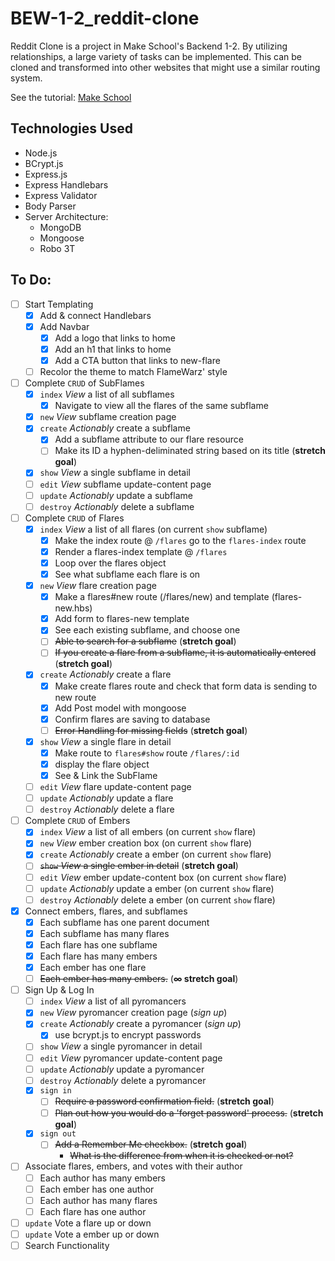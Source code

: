 # BEW-1-2_reddit-clone
Reddit Clone is a project in Make School's Backend 1-2. By utilizing relationships, a large variety of tasks can be implemented. This can be cloned and transformed into other websites that might use a similar routing system.

See the tutorial: <a href='https://www.makeschool.com/academy/track/reddit-clone-in-node-js'>Make School</a>

## Technologies Used
- Node.js
- BCrypt.js
- Express.js
- Express Handlebars
- Express Validator
- Body Parser
- Server Architecture:
	- MongoDB
	- Mongoose
	- Robo 3T

## To Do:
- [ ] Start Templating
	- [X] Add & connect Handlebars
	- [X] Add Navbar
		- [X] Add a logo that links to home
		- [X] Add an h1 that links to home
		- [X] Add a CTA button that links to new-flare
	- [ ] Recolor the theme to match FlameWarz' style
- [ ] Complete `CRUD` of SubFlames
	- [X] `index` *View* a list of all subflames
		- [X] Navigate to view all the flares of the same subflame
	- [X] `new` *View* subflame creation page
	- [X] `create` *Actionably* create a subflame
		- [X] Add a subflame attribute to our flare resource
		- [ ] Make its ID a hyphen-deliminated string based on its title (**stretch goal**)
	- [X] `show` *View* a single subflame in detail
	- [ ] `edit` *View* subflame update-content page
	- [ ] `update` *Actionably* update a subflame
	- [ ] `destroy` *Actionably* delete a subflame
- [ ] Complete `CRUD` of Flares
	- [X] `index` *View* a list of all flares (on current `show` subflame)
		- [X] Make the index route @ `/flares` go to the `flares-index` route
		- [X] Render a flares-index template @ `/flares`
		- [X] Loop over the flares object
		- [X] See what subflame each flare is on
	- [X] `new` *View* flare creation page
		- [X] Make a flares#new route (/flares/new) and template (flares-new.hbs)
		- [X] Add form to flares-new template
		- [X] See each existing subflame, and choose one
		- [ ] ~~Able to search for a subflame~~ (**stretch goal**)
		- [ ] ~~If you create a flare from a subflame, it is automatically entered~~ (**stretch goal**)
	- [X] `create` *Actionably* create a flare
		- [X] Make create flares route and check that form data is sending to new route
		- [X] Add Post model with mongoose
		- [X] Confirm flares are saving to database
		- [ ] ~~Error Handling for missing fields~~ (**stretch goal**)
	- [X] `show` *View* a single flare in detail
		- [X] Make route to `flares#show` route `/flares/:id`
		- [X] display the flare object
		- [X] See & Link the SubFlame
	- [ ] `edit` *View* flare update-content page
	- [ ] `update` *Actionably* update a flare
	- [ ] `destroy` *Actionably* delete a flare
- [ ] Complete `CRUD` of Embers
	- [X] `index` *View* a list of all embers (on current `show` flare)
	- [X] `new` *View* ember creation box (on current `show` flare)
	- [X] `create` *Actionably* create a ember (on current `show` flare)
	- [ ] ~~`show` *View* a single ember in detail~~ (**stretch goal**)
	- [ ] `edit` *View* ember update-content box (on current `show` flare)
	- [ ] `update` *Actionably* update a ember (on current `show` flare)
	- [ ] `destroy` *Actionably* delete a ember (on current `show` flare)
- [X] Connect embers, flares, and subflames
	- [X] Each subflame has one parent document
	- [X] Each subflame has many flares
	- [X] Each flare has one subflame
	- [X] Each flare has many embers
	- [X] Each ember has one flare
	- [ ] ~~Each ember has many embers.~~ (**∞ stretch goal**)
- [ ] Sign Up & Log In
	- [ ] `index` *View* a list of all pyromancers
	- [X] `new` *View* pyromancer creation page (*sign up*)
	- [X] `create` *Actionably* create a pyromancer (*sign up*)
		- [X] use bcrypt.js to encrypt passwords
	- [ ] `show` *View* a single pyromancer in detail
	- [ ] `edit` *View* pyromancer update-content page
	- [ ] `update` *Actionably* update a pyromancer
	- [ ] `destroy` *Actionably* delete a pyromancer
	- [X] `sign in`
		- [ ] ~~Require a password confirmation field.~~ (**stretch goal**)
		- [ ] ~~Plan out how you would do a 'forget password' process.~~ (**stretch goal**)
	- [X] `sign out`
		- [ ] ~~Add a Remember Me checkbox.~~ (**stretch goal**)
			- ~~What is the difference from when it is checked or not?~~
- [ ] Associate flares, embers, and votes with their author
	- [ ] Each author has many embers
	- [ ] Each ember has one author
	- [ ] Each author has many flares
	- [ ] Each flare has one author
- [ ] `update` Vote a flare up or down
- [ ] `update` Vote a ember up or down
- [ ] Search Functionality